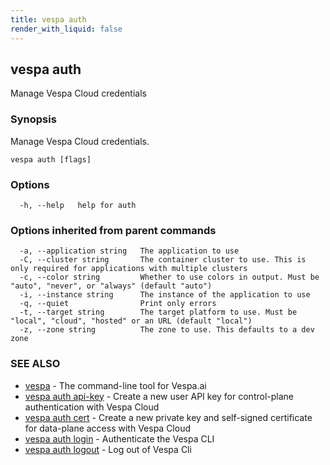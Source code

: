 ```yaml
---
title: vespa auth
render_with_liquid: false
---
```


## vespa auth

Manage Vespa Cloud credentials

### Synopsis

Manage Vespa Cloud credentials.

```
vespa auth [flags]
```

### Options

```
  -h, --help   help for auth
```

### Options inherited from parent commands

```
  -a, --application string   The application to use
  -C, --cluster string       The container cluster to use. This is only required for applications with multiple clusters
  -c, --color string         Whether to use colors in output. Must be "auto", "never", or "always" (default "auto")
  -i, --instance string      The instance of the application to use
  -q, --quiet                Print only errors
  -t, --target string        The target platform to use. Must be "local", "cloud", "hosted" or an URL (default "local")
  -z, --zone string          The zone to use. This defaults to a dev zone
```

### SEE ALSO

* [vespa](vespa.html)	 - The command-line tool for Vespa.ai
* [vespa auth api-key](vespa_auth_api-key.html)	 - Create a new user API key for control-plane authentication with Vespa Cloud
* [vespa auth cert](vespa_auth_cert.html)	 - Create a new private key and self-signed certificate for data-plane access with Vespa Cloud
* [vespa auth login](vespa_auth_login.html)	 - Authenticate the Vespa CLI
* [vespa auth logout](vespa_auth_logout.html)	 - Log out of Vespa Cli

